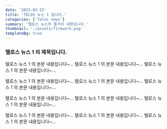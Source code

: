 ```yaml
---
date: '2023-03-23'
title: 'TELOS 뉴스 1 입니다.'
categories: ['Telos news']
summary: '텔로스 뉴스의 줄거리 내용입니다.'
thumbnail: './assets/firework.png'
templateBg: true
---
```


### 텔로스 뉴스 1 의 제목입니다.

>

텔로스 뉴스 1 의 본문 내용입니다~... 텔로스 뉴스 1 의 본문 내용입니다~... 텔로스 뉴스 1 의 본문 내용입니다~...

텔로스 뉴스 1 의 본문 내용입니다~... 텔로스 뉴스 1 의 본문 내용입니다~... 텔로스 뉴스 1 의 본문 내용입니다~...

텔로스 뉴스 1 의 본문 내용입니다~... 텔로스 뉴스 1 의 본문 내용입니다~... 텔로스 뉴스 1 의 본문 내용입니다~...

텔로스 뉴스 1 의 본문 내용입니다~... 텔로스 뉴스 1 의 본문 내용입니다~... 텔로스 뉴스 1 의 본문 내용입니다~...
